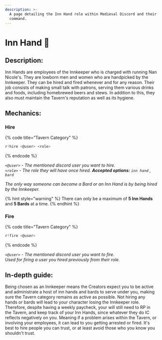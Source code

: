 ```yaml
---
description: >-
  A page detailing the Inn Hand role within Medieval Discord and their brew
  command.
---
```


# Inn Hand 🍻

## Description:

Inn Hands are employees of the Innkeeper who is charged with running Nan Nicole's. They are lowborn men and women who are handpicked by the Innkeeper. They can be hired and fired whenever and for any reason. Their job consists of making small talk with patrons, serving them various drinks and foods, including homebrewed beers and stews. In addition to this, they also must maintain the Tavern's reputation as well as its hygiene.

## Mechanics:

### Hire

{% code title="Tavern Category" %}
```javascript
r!hire <@user> <role>
```
{% endcode %}

_`<@user>` - The mentioned discord user you want to hire.  
`<role>` - The role they will have once hired. **Accepted options:** `inn hand` , `bard`_

_The only way someone can become a Bard or an Inn Hand is by being hired by the Innkeeper._

{% hint style="warning" %}
There can only be a maximum of **5 Inn Hands** and **5 Bards** at a time.
{% endhint %}

### Fire

{% code title="Tavern Category" %}
```javascript
r!fire <@user>
```
{% endcode %}

_`<@user>` - The mentioned discord user you want to fire.  
Used for firing a user you hired previously from their role._

## In-depth guide:

Being chosen as an Innkeeper means the Creators expect you to be active and administrate a host of inn hands and bards to serve under you, making sure the Tavern category remains as active as possible. Not hiring any hands or bards will lead to your character losing the Innkeeper role. Therefore, despite having a weekly paycheck, your will still need to RP in the Tavern, and keep track of your Inn Hands, since whatever they do IC reflects negatively on you. Meaning if a problem arises within the Tavern, or involving your employees, it can lead to you getting arrested or fired. It's best to hire people you can trust, or at least avoid those who you know you shouldn't trust.

